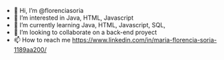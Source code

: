- 👋 Hi, I’m @florenciasoria
- 👀 I’m interested in Java, HTML, Javascript
- 🌱 I’m currently learning Java, HTML, Javascript, SQL, 
- 💞️ I’m looking to collaborate on a back-end proyect 
- 📫 How to reach me https://www.linkedin.com/in/maria-florencia-soria-1189aa200/

<!---
florenciasoria/florenciasoria is a ✨ special ✨ repository because its `README.md` (this file) appears on your GitHub profile.
You can click the Preview link to take a look at your changes.
--->
